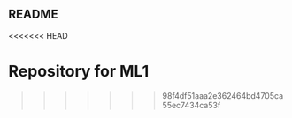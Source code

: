 ## README
<<<<<<< HEAD

Repository for ML1
=======
>>>>>>> 98f4df51aaa2e362464bd4705ca55ec7434ca53f
